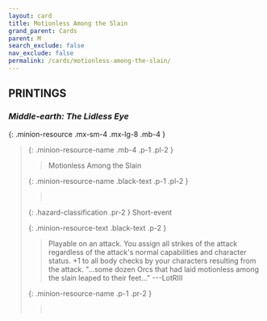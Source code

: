 ```yaml
---
layout: card
title: Motionless Among the Slain
grand_parent: Cards
parent: M
search_exclude: false
nav_exclude: false
permalink: /cards/motionless-among-the-slain/
---
```


## PRINTINGS


### _Middle-earth: The Lidless Eye_

{: .minion-resource .mx-sm-4 .mx-lg-8 .mb-4 }
> {: .minion-resource-name .mb-4 .p-1 .pl-2 }
> > <div class="hazard-mp"></div>
> > <div class="card-name">Motionless Among the Slain</div>
>
> {: .minion-resource-name .black-text .p-1 .pl-2 }
> > &nbsp;
>
> {: .hazard-classification .pr-2 }
> Short-event
>
> {: .minion-resource-text .black-text .p-2 }
> > Playable on an attack. You assign all strikes of the attack regardless of the attack's normal capabilities and character status. +1 to all body checks by your characters resulting from the attack.  "...some dozen Orcs that had laid motionless among the slain leaped to their feet..." ---LotRIII 
> 
> {: .minion-resource-name .p-1 .pr-2 }
> > <div class="card-shield"></div>
> > <div class="card-corruption-white">&nbsp;</div>
